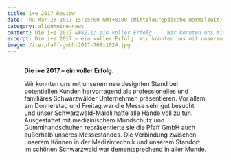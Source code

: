 ```yaml
---
title: i+e 2017 Review
date: Thu Mar 23 2017 15:15:00 GMT+0100 (Mitteleuropäische Normalzeit)
category: allgemeine-news
content: Die i+e 2017 &#8211; ein voller Erfolg.    Wir konnten uns mit unserem neu designten Stand bei potentiellen Kunden hervorragend als professionelles und familiäres Schwarzwälder Unternehmen präsentieren. Vor allem am Donnerstag und Freitag war die Messe sehr gut besucht und unser Schwarzwald-Maidli hatte alle Hände voll zu tun. Ausgestattet mit medizinischem Mundschutz und Gummihandschuhen repräsentierte sie die Pfaff GmbH auch außerhalb unseres Messestandes. Die Verbindung zwischen unserem Können in der Medizintechnik und unserem Standort im schönen Schwarzwald war dementsprechend in aller Munde.
excerpt: Die i+e 2017 – ein voller Erfolg. Wir konnten uns mit unserem neu designten Stand bei potentiellen Kunden hervorragend als professionelles und familiäres Schwarzwälder Unternehmen …
image: /i-e-pfaff-gmbh-2017-768x1024.jpg
---
```


<figure class="wp-block-image size-large"><img loading="lazy"   src="/i-e-pfaff-gmbh-2017-768x1024.j

<!--more-->

pg" alt="" class="wp-image-675"   /></figure>



<strong>Die i+e 2017 &#8211; ein voller Erfolg.</strong></p>



<p>Wir konnten uns mit unserem neu designten Stand bei potentiellen Kunden hervorragend als professionelles und familiäres Schwarzwälder Unternehmen präsentieren. Vor allem am Donnerstag und Freitag war die Messe sehr gut besucht und unser Schwarzwald-Maidli hatte alle Hände voll zu tun. Ausgestattet mit medizinischem Mundschutz und Gummihandschuhen repräsentierte sie die Pfaff GmbH auch außerhalb unseres Messestandes. Die Verbindung zwischen unserem Können in der Medizintechnik und unserem Standort im schönen Schwarzwald war dementsprechend in aller Munde.</p>

